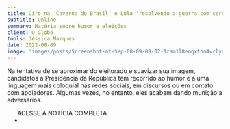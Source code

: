 ```yaml
---
title: Ciro na ‘Caverna do Brasil’ e Lula ‘resolvendo a guerra com cerveja’ - presidenciáveis recorrem a humor e estratégia falha
subtitle: Online
summary: Matéria sobre humor e eleições
client: O Globo
tools: Jéssica Marques
date: 2022-08-09
image: 'images/posts/Screenshot-at-Sep-08-09-08-02-1zsm1l8eoqxthn4vrlyamtzhcimqydxz66l0g1dqsgh0.png'
---
```


Na tentativa de se aproximar do eleitorado e suavizar sua imagem, candidatos à Presidência da República têm recorrido ao humor e a uma linguagem mais coloquial nas redes sociais, em discursos ou em contato com apoiadores. Algumas vezes, no entanto, eles acabam dando munição a adversários. 

<div class="post__share"><ul class="share__list list-reset">ACESSE A NOTÍCIA COMPLETA<li class="share__item" style="margin-left: 10px"><a class="share__link share__facebook" style="background: #fa5657" href="https://oglobo.globo.com/blogs/sonar-a-escuta-das-redes/post/2022/08/presidenciaveis-recorrem-a-humor-e-acabam-dando-municao-a-adversarios-veja-episodios.ghtml" title="Link" rel="nofollow"><i class="fa-solid fa-link"></i></a></li></ul></div>
<!-- <div class="gallery-box"><div class="gallery"><img src="/clipping/images/example-1.jpg" loading="lazy" alt="Project"><img src="/clipping/images/example-2.jpg" loading="lazy" alt="Project"></div><em>Gallery / <a href="https://www.freepik.com/" target="_blank">Freepic</a></em></div> -->